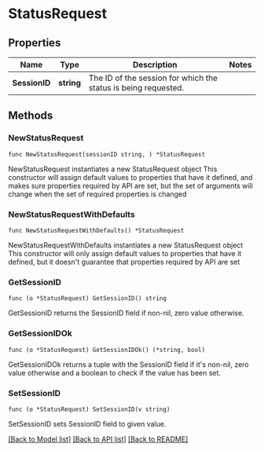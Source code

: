 # StatusRequest

## Properties

Name | Type | Description | Notes
------------ | ------------- | ------------- | -------------
**SessionID** | **string** | The ID of the session for which the status is being requested. | 

## Methods

### NewStatusRequest

`func NewStatusRequest(sessionID string, ) *StatusRequest`

NewStatusRequest instantiates a new StatusRequest object
This constructor will assign default values to properties that have it defined,
and makes sure properties required by API are set, but the set of arguments
will change when the set of required properties is changed

### NewStatusRequestWithDefaults

`func NewStatusRequestWithDefaults() *StatusRequest`

NewStatusRequestWithDefaults instantiates a new StatusRequest object
This constructor will only assign default values to properties that have it defined,
but it doesn't guarantee that properties required by API are set

### GetSessionID

`func (o *StatusRequest) GetSessionID() string`

GetSessionID returns the SessionID field if non-nil, zero value otherwise.

### GetSessionIDOk

`func (o *StatusRequest) GetSessionIDOk() (*string, bool)`

GetSessionIDOk returns a tuple with the SessionID field if it's non-nil, zero value otherwise
and a boolean to check if the value has been set.

### SetSessionID

`func (o *StatusRequest) SetSessionID(v string)`

SetSessionID sets SessionID field to given value.



[[Back to Model list]](../README.md#documentation-for-models) [[Back to API list]](../README.md#documentation-for-api-endpoints) [[Back to README]](../README.md)



